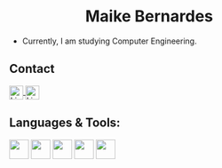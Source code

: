 <h1 align="center">Maike Bernardes</h1>
  
  <ul>
    <li>Currently, I am studying Computer Engineering. </li>
  </ul>

<h2>Contact</h2>
<a target="_blank" href="https://www.linkedin.com/in/maike-bernardes-565a27236/">
  <img align="center" alt="LinkdeIN" width="25px" src="https://cdn.jsdelivr.net/gh/devicons/devicon/icons/linkedin/linkedin-original.svg" />
</a>
<a target="_blank" href="https://twitter.com/baike000">
  <img align="center" alt="LinkdeIN" width="25px" src="https://cdn.jsdelivr.net/gh/devicons/devicon/icons/twitter/twitter-original.svg" />
</a>

<section style="vertical-align:top;">
  <h2>Languages & Tools:</h2>
  <img height="35" src="https://cdn.jsdelivr.net/gh/devicons/devicon/icons/html5/html5-original.svg" />
  <img height="35" src="https://cdn.jsdelivr.net/gh/devicons/devicon/icons/css3/css3-original.svg" />
  <img height="35" src="https://cdn.jsdelivr.net/gh/devicons/devicon/icons/javascript/javascript-original.svg" />
  <img height="35" src="https://cdn.jsdelivr.net/gh/devicons/devicon/icons/angularjs/angularjs-original.svg" />
  <img height="35" src="https://cdn.jsdelivr.net/gh/devicons/devicon/icons/nodejs/nodejs-original.svg" />
</section>
